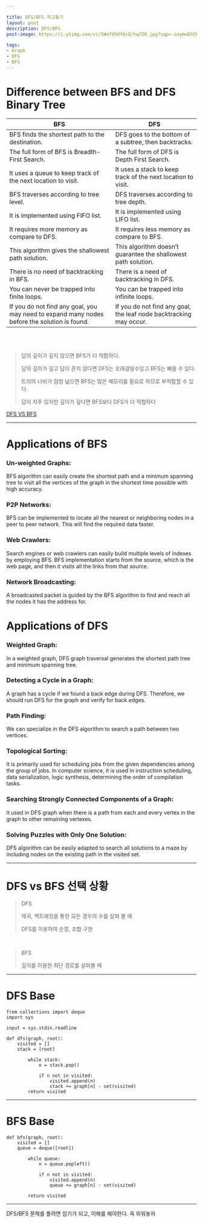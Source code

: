 ```yaml
---

title: DFS/BFS 파고들기
layout: post
description: DFS/BFS
post-image: https://i.ytimg.com/vi/5WnfXh0YQcQ/hq720.jpg?sqp=-oaymwEhCK4FEIIDSFryq4qpAxMIARUAAAAAGAElAADIQj0AgKJD&rs=AOn4CLCes55OA2RcBR9zjGGcNSQtN3Jxqw

tags:
- Graph
- DFS
- BFS
---
```


# Difference between BFS and DFS Binary Tree


|BFS| 	DFS|
|---|---|
|BFS finds the shortest path to the destination.|DFS goes to the bottom of a subtree, then backtracks.|
|The full form of BFS is Breadth-First Search.| 	The full form of DFS is Depth First Search.|
|It uses a queue to keep track of the next location to visit.| 	It uses a stack to keep track of the next location to visit.|
|BFS traverses according to tree level.| 	DFS traverses according to tree depth.|
|It is implemented using FIFO list.| 	It is implemented using LIFO list.|
|It requires more memory as compare to DFS.| 	It requires less memory as compare to BFS.|
|This algorithm gives the shallowest path solution.| 	This algorithm doesn’t guarantee the shallowest path solution.|
|There is no need of backtracking in BFS.| 	There is a need of backtracking in DFS.|
|You can never be trapped into finite loops.| 	You can be trapped into infinite loops.|
|If you do not find any goal, you may need to expand many nodes before the solution is found.| 	If you do not find any goal, the leaf node backtracking may occur.|

<br>
<br>



> 답의 깊이가 깊지 않으면 BFS가 더 적합하다.
> 
> 답의 깊이가 깊고 답이 흔치 않다면 DFS는 오래걸릴수있고 BFS는 빠를 수 있다.
> 
> 트리의 너비가 엄청 넓으면 BFS는 많은 메모리를 필요로 하므로 부적합할 수 있다.
> 
> 답이 자주 있지만 깊이가 깊다면 BFS보다 DFS가 더 적합하다

[DFS VS BFS](https://stackoverflow.com/questions/3332947/when-is-it-practical-to-use-depth-first-search-dfs-vs-breadth-first-search-bf)

---

# Applications of BFS

### Un-weighted Graphs:
BFS algorithm can easily create the shortest path and a minimum spanning tree to visit all the vertices of the graph in the shortest time possible with high accuracy.

### P2P Networks:
BFS can be implemented to locate all the nearest or neighboring nodes in a peer to peer network. This will find the required data faster.


### Web Crawlers:
Search engines or web crawlers can easily build multiple levels of indexes by employing BFS. BFS implementation starts from the source, which is the web page, and then it visits all the links from that source.

### Network Broadcasting:
A broadcasted packet is guided by the BFS algorithm to find and reach all the nodes it has the address for.

# Applications of DFS

### Weighted Graph:
In a weighted graph, DFS graph traversal generates the shortest path tree and minimum spanning tree.

### Detecting a Cycle in a Graph:
A graph has a cycle if we found a back edge during DFS. Therefore, we should run DFS for the graph and verify for back edges.

### Path Finding:
We can specialize in the DFS algorithm to search a path between two vertices.

### Topological Sorting:
It	is primarily used for scheduling jobs from the given dependencies among the group of jobs. In computer science, it is used in instruction scheduling, data serialization, logic synthesis, determining the order of compilation tasks.

### Searching Strongly Connected Components of a Graph:
It used in DFS graph when there is a path from each and every vertex in the graph to other remaining vertexes.

### Solving Puzzles with Only One Solution:
DFS algorithm can be easily adapted to search all solutions to a maze by including nodes on the existing path in the visited set.


---

# DFS vs BFS 선택 상황

> DFS
> 
> 재귀, 백트래킹을 통한 모든 경우의 수를 살펴 볼 때
> 
> DFS를 이용하여 순열, 조합 구현

<br>

> BFS
>
> 깊이를 이용한 최단 경로를 살펴볼 때


---

# DFS Base

    from collections import deque
    import sys
    
    input = sys.stdin.readline
    
    def dfs(graph, root):
        visited = []
        stack = [root]
        
            while stack:
                n = stack.pop()
        
                if n not in visited:
                    visited.append(n)
                    stack += graph[n] - set(visited)
            return visited

---

# BFS Base
    
    def bfs(graph, root):
        visited = []
        queue = deque([root])
        
            while queue:
                n = queue.popleft()
        
                if n not in visited:
                    visited.append(n)
                    queue += graph[n] - set(visited)
        
            return visited
---

DFS/BFS 문제를 풀려면 암기가 되고, 이해를 해야한다. 꼭 외워놓자